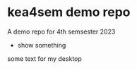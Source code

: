 # kea4sem demo repo 
A demo repo for 4th semsester 2023

- show something 

some text for my desktop